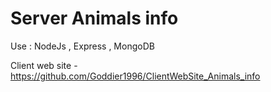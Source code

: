 # Server Animals info

Use : NodeJs , Express , MongoDB

Client web site - https://github.com/Goddier1996/ClientWebSite_Animals_info
 
 
 
 
   
  
 

